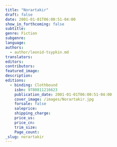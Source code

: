 ```yaml
---
title: "Norartakir"
draft: false
date: 2001-01-01T06:00:51-04:00
show_in_forthcoming: false
subtitle:
genre: Fiction
subgenre:
language:
authors:
  - author/leonid-tsypkin.md
translators:
editors:
contributors:
featured_image:
description:
editions:
  - binding: Clothbound
    isbn: 9780811216623
    publication_date: 2001-01-01T06:00:51-04:00
    cover_image: /images/Norartakir.jpg
    forsale: false
    saleprice:
    shipping_charge:
    price_us:
    price_cn:
    trim_size:
    Page_count:
_slug: norartakir
---
```

